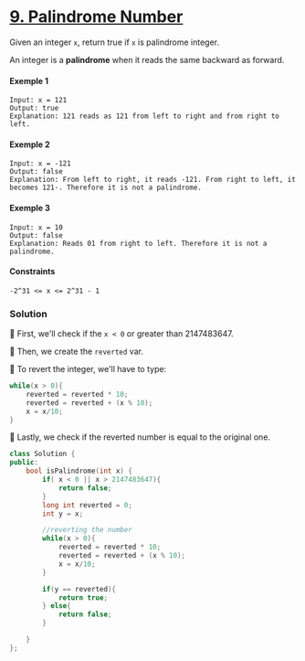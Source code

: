 # [9. Palindrome Number](https://leetcode.com/problems/palindrome-number/)

Given an integer `x`, return true if `x` is palindrome integer.

An integer is a **palindrome** when it reads the same backward as forward.

#### Exemple 1

```
Input: x = 121
Output: true
Explanation: 121 reads as 121 from left to right and from right to left.
```

#### Exemple 2

```
Input: x = -121
Output: false
Explanation: From left to right, it reads -121. From right to left, it becomes 121-. Therefore it is not a palindrome.
```

#### Exemple 3

```
Input: x = 10
Output: false
Explanation: Reads 01 from right to left. Therefore it is not a palindrome.
```

#### Constraints

```
-2^31 <= x <= 2^31 - 1
```

### Solution

📌 First, we'll check if the `x < 0` or greater than 2147483647.

📌 Then, we create the `reverted` var.

📌 To revert the integer, we'll have to type:

```cpp
while(x > 0){
    reverted = reverted * 10;
    reverted = reverted + (x % 10);
    x = x/10;
}
```

📌 Lastly, we check if the reverted number is equal to the original one.

```cpp
class Solution {
public:
    bool isPalindrome(int x) {
        if( x < 0 || x > 2147483647){
            return false;
        }
        long int reverted = 0;
        int y = x;

        //reverting the number
        while(x > 0){
            reverted = reverted * 10;
            reverted = reverted + (x % 10);
            x = x/10;
        }

        if(y == reverted){
            return true;
        } else{
            return false;
        }

    }
};
```
